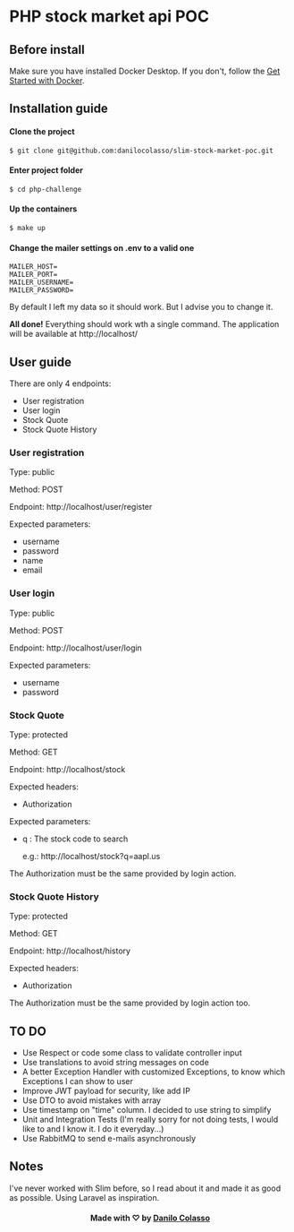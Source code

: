 PHP stock market api POC
===================

## Before install
Make sure you have installed Docker Desktop. If you don't, follow the <a href="https://www.docker.com/get-started" target="_blank">Get Started with Docker</a>.


## Installation guide

#### Clone the project
    $ git clone git@github.com:danilocolasso/slim-stock-market-poc.git

#### Enter project folder
    
    $ cd php-challenge

#### Up the containers
    $ make up

#### Change the mailer settings on .env to a valid one
    MAILER_HOST=
    MAILER_PORT=
    MAILER_USERNAME=
    MAILER_PASSWORD=

By default I left my data so it should work. But I advise you to change it.

**All done!** Everything should work wth a single command. The application will be available at
http://localhost/

## User guide
There are only 4 endpoints:
- User registration
- User login
- Stock Quote
- Stock Quote History

### User registration
Type: public

Method: POST

Endpoint: http://localhost/user/register

Expected parameters:
- username
- password
- name
- email

### User login
Type: public

Method: POST

Endpoint: http://localhost/user/login

Expected parameters:
- username
- password


### Stock Quote
Type: protected

Method: GET

Endpoint: http://localhost/stock

Expected headers:
- Authorization

Expected parameters:
- q : The stock code to search

  e.g.: http://localhost/stock?q=aapl.us

The Authorization must be the same provided by login action.

### Stock Quote History
Type: protected

Method: GET

Endpoint: http://localhost/history

Expected headers:
- Authorization

The Authorization must be the same provided by login action too.


## TO DO
- Use Respect or code some class to validate controller input
- Use translations to avoid string messages on code
- A better Exception Handler with customized Exceptions, to know which Exceptions I can show to user
- Improve JWT payload for security, like add IP
- Use DTO to avoid mistakes with array
- Use timestamp on "time" column. I decided to use string to simplify
- Unit and Integration Tests (I'm really sorry for not doing tests, I would like to and I know it. I do it everyday...)
- Use RabbitMQ to send e-mails asynchronously

## Notes
I've never worked with Slim before, so I read about it and made it as good as possible. Using Laravel as inspiration.

<h4 align="center">
    Made with ♡ by <a href="https://www.linkedin.com/in/danilocolasso/" target="_blank">Danilo Colasso</a>
</h4>